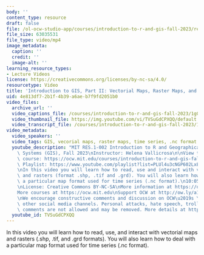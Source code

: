 ```yaml
---
body: ''
content_type: resource
draft: false
file: /ol-ocw-studio-app/courses/introduction-to-r-and-gis-fall-2023/res1-002-gis-2b-vectorial-maps_360p_16_9.mp4
file_size: 63035531
file_type: video/mp4
image_metadata:
  caption: ''
  credit: ''
  image-alt: ''
learning_resource_types:
- Lecture Videos
license: https://creativecommons.org/licenses/by-nc-sa/4.0/
resourcetype: Video
title: 'Introduction to GIS, Part II: Vectorial Maps, Raster Maps, and Time Series'
uid: 4e813df7-2b1f-4b39-a6ae-b7f9fd2051b0
video_files:
  archive_url: ''
  video_captions_file: /courses/introduction-to-r-and-gis-fall-2023/1g0jKSOmN_-vBTKlB_S9CgNOcCkDbdoNO_transcript.webvtt
  video_thumbnail_file: https://img.youtube.com/vi/TVSuGdCPXQQ/default.jpg
  video_transcript_file: /courses/introduction-to-r-and-gis-fall-2023/1g0jKSOmN_-vBTKlB_S9CgNOcCkDbdoNO_transcript.pdf
video_metadata:
  video_speakers: ''
  video_tags: GIS, vecorial maps, raster maps, time series, .nc format
  youtube_description: "MIT RES.1-002 Introduction to R and Geographical Information\
    \ Systems (GIS), Fall 2023\nInstructor: Helena Vallicrosa\n\nView the complete\
    \ course: https://ocw.mit.edu/courses/introduction-to-r-and-gis-fall-2023/\nYouTube\
    \ Playlist: https://www.youtube.com/playlist?list=PLUl4u3cNGP602LxEgWcCyo89B2Q-zg8gm\n\
    \nIn this video you will learn how to read, use and interact with vectorial maps\
    \ and rasters (format .shp, .tif and .grd). You will also learn how to deal with\
    \ a particular map format used for time series (.nc format).\n10:05 Solution\n\
    \nLicense: Creative Commons BY-NC-SA\nMore information at https://ocw.mit.edu/terms\n\
    More courses at https://ocw.mit.edu\nSupport OCW at http://ow.ly/a1If50zVRlQ\n\
    \nWe encourage constructive comments and discussion on OCW\u2019s YouTube and\
    \ other social media channels. Personal attacks, hate speech, trolling, and inappropriate\
    \ comments are not allowed and may be removed. More details at https://ocw.mit.edu/comments.\n"
  youtube_id: TVSuGdCPXQQ
---
```

In this video you will learn how to read, use, and interact with vectorial maps and rasters (.shp, .tif, and .grd formats). You will also learn how to deal with a particular map format used for time series (.nc format).